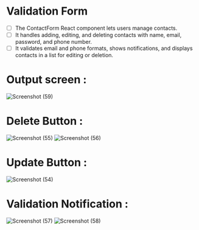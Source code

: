 # Validation Form
- [ ]  The ContactForm React component lets users manage contacts.
- [ ]  It handles adding, editing, and deleting contacts with name, email, password, and phone number.
- [ ]  It validates email and phone formats, shows notifications, and displays contacts in a list for editing or deletion.

# Output screen : 

![Screenshot (59)](https://github.com/iamyogeshmore/Validation-Form/assets/135803626/6b89058c-6118-4c7d-91d8-1c4788a1a75f)

# Delete Button : 

![Screenshot (55)](https://github.com/iamyogeshmore/Validation-Form/assets/135803626/98279ea2-8890-4671-92b1-88934274ac67)
![Screenshot (56)](https://github.com/iamyogeshmore/Validation-Form/assets/135803626/05b04aa4-9f07-4d46-8ac9-9b0ae39d4d01)

# Update Button : 
![Screenshot (54)](https://github.com/iamyogeshmore/Validation-Form/assets/135803626/938a689e-408c-491d-b81f-fb4e6b6b3acb)

# Validation Notification :
![Screenshot (57)](https://github.com/iamyogeshmore/Validation-Form/assets/135803626/e55216c6-54b8-4684-ae71-5176c1546c48)
![Screenshot (58)](https://github.com/iamyogeshmore/Validation-Form/assets/135803626/fddc2440-3207-450b-a83e-3825cdfc8856)
